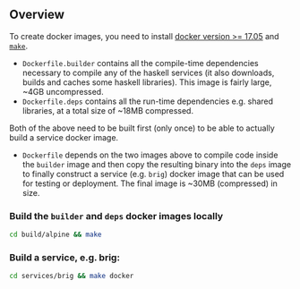 ## Overview

To create docker images, you need to install [docker version >= 17.05](https://www.docker.com/) and [`make`](https://www.gnu.org/software/make/).

* `Dockerfile.builder` contains all the compile-time dependencies necessary to compile any of the haskell services (it also downloads, builds and caches some haskell libraries). This image is fairly large, ~4GB uncompressed.
* `Dockerfile.deps` contains all the run-time dependencies e.g. shared libraries, at a total size of ~18MB compressed.

Both of the above need to be built first (only once) to be able to actually build a service docker image.

* `Dockerfile` depends on the two images above to compile code inside the `builder` image and then copy the resulting binary into the `deps` image to finally construct a service (e.g. `brig`) docker image that can be used for testing or deployment. The final image is ~30MB (compressed) in size.

### Build the `builder` and `deps` docker images locally

```bash
cd build/alpine && make
```

### Build a service, e.g. brig:

```bash
cd services/brig && make docker
```
